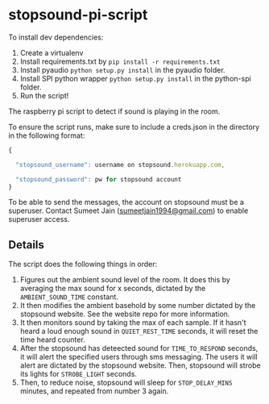 stopsound-pi-script
===================

To install dev dependencies:

1.  Create a virtualenv
2.  Install requirements.txt by `pip install -r requirements.txt`
3.  Install pyaudio `python setup.py install` in the pyaudio folder.
4.  Install SPI python wrapper `python setup.py install` in the python-spi folder.
5.  Run the script!

The raspberry pi script to detect if sound is playing in the room. 

To ensure the script runs, make sure to include a creds.json in the directory in the following format:

```javascript
{

  "stopsound_username": username on stopsound.herokuapp.com, 

  "stopsound_password": pw for stopsound account
}
```

To be able to send the messages, the account on stopsound must be a superuser. Contact Sumeet Jain (sumeetjain1994@gmail.com) to enable superuser access.

Details
-------

The script does the following things in order:

1. Figures out the ambient sound level of the room. It does this by averaging the max sound for x seconds, dictated by the `AMBIENT_SOUND_TIME` constant.
2. It then modifies the ambient basehold by some number dictated by the stopsound website. See the website repo for more information.
3. It then monitors sound by taking the max of each sample. If it hasn't heard a loud enough sound in `QUIET_REST_TIME` seconds, it will reset the time heard counter.
4. After the stopsound has deteected sound for `TIME_TO_RESPOND` seconds, it will alert the specified users through sms messaging. The users it will alert are dictated by the stopsound website. Then, stopsound will strobe its lights for `STROBE_LIGHT` seconds. 
5. Then, to reduce noise, stopsound will sleep for `STOP_DELAY_MINS` minutes, and repeated from number 3 again.
